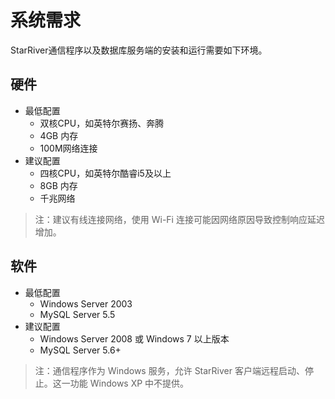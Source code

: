# 系统需求

StarRiver通信程序以及数据库服务端的安装和运行需要如下环境。

## 硬件

- 最低配置
    * 双核CPU，如英特尔赛扬、奔腾
    * 4GB 内存
    * 100M网络连接
- 建议配置
    * 四核CPU，如英特尔酷睿i5及以上
    * 8GB 内存
    * 千兆网络

> 注：建议有线连接网络，使用 Wi-Fi 连接可能因网络原因导致控制响应延迟增加。

## 软件

- 最低配置
    * Windows Server 2003
    * MySQL Server 5.5
- 建议配置
    * Windows Server 2008 或 Windows 7 以上版本
    * MySQL Server 5.6+

> 注：通信程序作为 Windows 服务，允许 StarRiver 客户端远程启动、停止。这一功能 Windows XP 中不提供。
